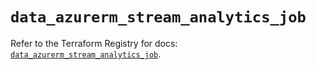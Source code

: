# `data_azurerm_stream_analytics_job`

Refer to the Terraform Registry for docs: [`data_azurerm_stream_analytics_job`](https://registry.terraform.io/providers/hashicorp/azurerm/4.44.0/docs/data-sources/stream_analytics_job).
